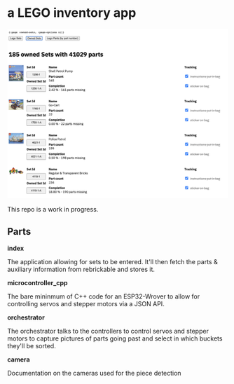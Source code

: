 # a LEGO inventory app

![Screenshot](./assets/screenshot.png)

This repo is a work in progress.

## Parts

**index**

The application allowing for sets to be entered. It'll then fetch the parts & auxiliary information from rebrickable and stores it.

**microcontroller_cpp**

The bare mininmum of C++ code for an ESP32-Wrover to allow for controlling servos and stepper motors via a JSON API.

**orchestrator**

The orchestrator talks to the controllers to control servos and stepper motors to capture pictures of parts going past and select in which buckets they'll be sorted.

**camera**

Documentation on the cameras used for the piece detection
